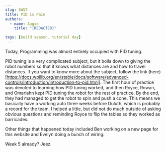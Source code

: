 ```yaml
---
slug: BW5T
title: PID is Pain
authors:
  - name: Augie
    title: "[REDACTED]"

tags: [build season. tutorial day]
---
```

Today, Programming was almost entirely occupied with PID tuning. 

PID tuning is a very complicated subject, but it boils down to giving the robot numbers so that it knows what distances are and how to travel distances. If you want to know more about the subject, follow the link (here)[https://docs.wpilib.org/en/stable/docs/software/advanced-controls/introduction/introduction-to-pid.html]. The first hour of practice was devoted to learning how PID tuning worked, and then Royce, Rowan, and Omariahn kept PID tuning the robot for the rest of practice. By the end, they had managed to get the robot to spin and push a cone. This means we basically have a working auto three weeks before Duluth, which is probably a record for the team. I helped a little, but did not do much outside of asking obvious questions and reminding Royce to flip the tables so they worked as barricades. 

Other things that happened today included Ben working on a new page for this website and Evelyn doing a bunch of wiring. 

Week 5 already? Jeez.